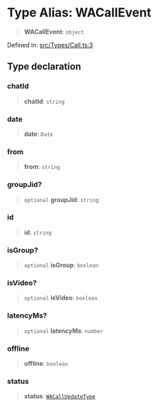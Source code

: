 # Type Alias: WACallEvent

> **WACallEvent**: `object`

Defined in: [src/Types/Call.ts:3](https://github.com/Fokusdotid/bail/blob/c004679536d41fcf32da31cecf70d3991dfa31b5/src/Types/Call.ts#L3)

## Type declaration

### chatId

> **chatId**: `string`

### date

> **date**: `Date`

### from

> **from**: `string`

### groupJid?

> `optional` **groupJid**: `string`

### id

> **id**: `string`

### isGroup?

> `optional` **isGroup**: `boolean`

### isVideo?

> `optional` **isVideo**: `boolean`

### latencyMs?

> `optional` **latencyMs**: `number`

### offline

> **offline**: `boolean`

### status

> **status**: [`WACallUpdateType`](WACallUpdateType.md)
